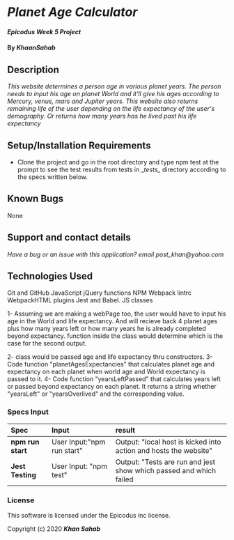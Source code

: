 # _Planet Age Calculator_

#### _Epicodus Week 5 Project_

#### By _**KhaanSahab**_

## Description

_This website determines a person age in various planet years. The person needs to input his age on planet World and it'll give his ages according to Mercury, venus, mars and Jupiter years. This website also returns remaining life of the user depending on the life expectancy of the user's demography. Or returns how many years has he lived past his life expectancy_


## Setup/Installation Requirements

* Clone the project and go in the root directory and type npm test at the prompt to see the test results from tests in \__tests\__ directory according to the specs written below.

## Known Bugs

None

## Support and contact details

_Have a bug or an issue with this application? email post_khan@yahoo.com_

## Technologies Used

Git and GitHub
JavaScript
jQuery
functions
NPM
Webpack
lintrc
WebpackHTML plugins
Jest and Babel.
JS classes



1- Assuming we are making a webPage too, the user would have to input his age in the World and life expectancy. And will recieve back 4 planet ages plus how many years left or how many years he is already completed beyond expectancy. function inside the class would determine which is the case for the second output.

2- class would be passed age and life expectancy thru constructors.
3- Code function "planetAgesExpectancies" that calculates planet age and expectancy on each planet when world age and World expectancy is passed to it.
4- Code function "yearsLeftPassed" that calculates years left or passed beyond expectancy on each planet. It returns a string whether "yearsLeft" or "yearsOverlived" and the corresponding value.



### Specs Input
| Spec | Input | result |
| :-------------  | :-----------------------------------------------------| :----------------------------------------|
| **npm run start**  | User Input:"npm run start" | Output: "local host is kicked into action and hosts the website" |
| **Jest Testing** | User Input: "npm test" | Output: "Tests are run and jest show which passed and which failed|


### License

This software is licensed under the Epicodus inc license.

Copyright (c) 2020 **_Khan Sahab_**